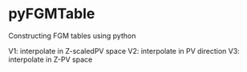 # pyFGMTable
Constructing FGM tables using python

V1: interpolate in Z-scaledPV space
V2: interpolate in PV direction
V3: interpolate in Z-PV space
